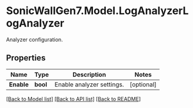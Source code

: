 # SonicWallGen7.Model.LogAnalyzerLogAnalyzer
Analyzer configuration.

## Properties

Name | Type | Description | Notes
------------ | ------------- | ------------- | -------------
**Enable** | **bool** | Enable analyzer settings. | [optional] 

[[Back to Model list]](../README.md#documentation-for-models) [[Back to API list]](../README.md#documentation-for-api-endpoints) [[Back to README]](../README.md)

